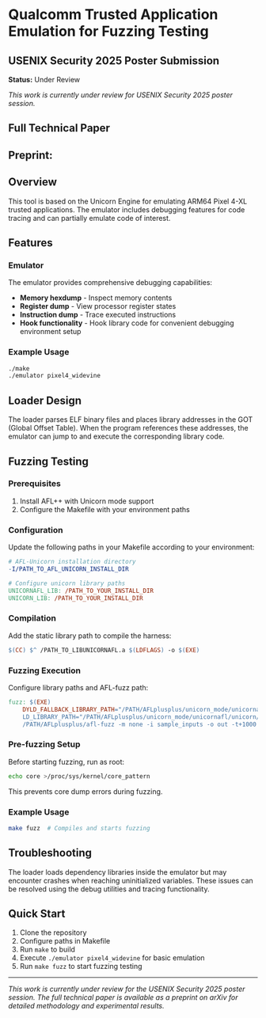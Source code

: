 # Qualcomm Trusted Application Emulation for Fuzzing Testing
## USENIX Security 2025 Poster Submission

**Status:** Under Review

*This work is currently under review for USENIX Security 2025 poster session.*

## Full Technical Paper

Preprint: 
---

## Overview

This tool is based on the Unicorn Engine for emulating ARM64 Pixel 4-XL trusted applications. The emulator includes debugging features for code tracing and can partially emulate code of interest.

## Features

### Emulator
The emulator provides comprehensive debugging capabilities:
- **Memory hexdump** - Inspect memory contents
- **Register dump** - View processor register states  
- **Instruction dump** - Trace executed instructions
- **Hook functionality** - Hook library code for convenient debugging environment setup

### Example Usage
```bash
./make
./emulator pixel4_widevine
```

## Loader Design

The loader parses ELF binary files and places library addresses in the GOT (Global Offset Table). When the program references these addresses, the emulator can jump to and execute the corresponding library code.

## Fuzzing Testing

### Prerequisites
1. Install AFL++ with Unicorn mode support
2. Configure the Makefile with your environment paths

### Configuration

Update the following paths in your Makefile according to your environment:

```makefile
# AFL-Unicorn installation directory
-I/PATH_TO_AFL_UNICORN_INSTALL_DIR

# Configure unicorn library paths
UNICORNAFL_LIB: /PATH_TO_YOUR_INSTALL_DIR
UNICORN_LIB: /PATH_TO_YOUR_INSTALL_DIR
```

### Compilation
Add the static library path to compile the harness:
```makefile
$(CC) $^ /PATH_TO_LIBUNICORNAFL.a $(LDFLAGS) -o $(EXE)
```

### Fuzzing Execution
Configure library paths and AFL-fuzz path:
```makefile
fuzz: $(EXE)
    DYLD_FALLBACK_LIBRARY_PATH="/PATH/AFLplusplus/unicorn_mode/unicornafl/unicorn/build" \
    LD_LIBRARY_PATH="/PATH/AFLplusplus/unicorn_mode/unicornafl/unicorn/build" \
    /PATH/AFLplusplus/afl-fuzz -m none -i sample_inputs -o out -t+1000 -- ./harness @@
```

### Pre-fuzzing Setup
Before starting fuzzing, run as root:
```bash
echo core >/proc/sys/kernel/core_pattern
```
This prevents core dump errors during fuzzing.

### Example Usage
```bash
make fuzz  # Compiles and starts fuzzing
```

## Troubleshooting

The loader loads dependency libraries inside the emulator but may encounter crashes when reaching uninitialized variables. These issues can be resolved using the debug utilities and tracing functionality.

## Quick Start
1. Clone the repository
2. Configure paths in Makefile
3. Run `make` to build
4. Execute `./emulator pixel4_widevine` for basic emulation
5. Run `make fuzz` to start fuzzing testing

---

*This work is currently under review for the USENIX Security 2025 poster session. The full technical paper is available as a preprint on arXiv for detailed methodology and experimental results.*
